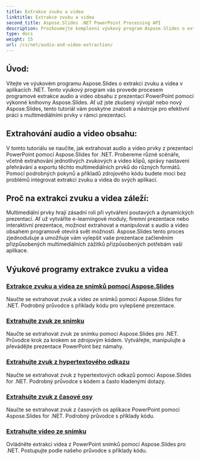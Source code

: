 ```yaml
---
title: Extrakce zvuku a videa
linktitle: Extrakce zvuku a videa
second_title: Aspose.Slides .NET PowerPoint Processing API
description: Prozkoumejte komplexní výukový program Aspose.Slides o extrakci zvuku a videa v aplikacích .NET. Naučte se, jak programově extrahovat a manipulovat s multimediálními prvky z prezentací PowerPoint.
type: docs
weight: 15
url: /cs/net/audio-and-video-extraction/
---
```


## Úvod:

Vítejte ve výukovém programu Aspose.Slides o extrakci zvuku a videa v aplikacích .NET. Tento výukový program vás provede procesem programové extrakce audio a video obsahu z prezentací PowerPoint pomocí výkonné knihovny Aspose.Slides. Ať už jste zkušený vývojář nebo nový Aspose.Slides, tento tutoriál vám poskytne znalosti a nástroje pro efektivní práci s multimediálními prvky v rámci prezentací.

## Extrahování audio a video obsahu:

V tomto tutoriálu se naučíte, jak extrahovat audio a video prvky z prezentací PowerPoint pomocí Aspose.Slides for .NET. Probereme různé scénáře, včetně extrahování jednotlivých zvukových a video klipů, správy nastavení přehrávání a exportu těchto multimediálních prvků do různých formátů. Pomocí podrobných pokynů a příkladů zdrojového kódu budete moci bez problémů integrovat extrakci zvuku a videa do svých aplikací.

## Proč na extrakci zvuku a videa záleží:

Multimediální prvky hrají zásadní roli při vytváření poutavých a dynamických prezentací. Ať už vytváříte e-learningové moduly, firemní prezentace nebo interaktivní prezentace, možnost extrahovat a manipulovat s audio a video obsahem programově otevírá svět možností. Aspose.Slides tento proces zjednodušuje a umožňuje vám vylepšit vaše prezentace začleněním přizpůsobených multimediálních zážitků přizpůsobených potřebám vaší aplikace.

## Výukové programy extrakce zvuku a videa
### [Extrakce zvuku a videa ze snímků pomocí Aspose.Slides](./audio-and-video-extraction/)
Naučte se extrahovat zvuk a video ze snímků pomocí Aspose.Slides for .NET. Podrobný průvodce s příklady kódu pro vylepšené prezentace.
### [Extrahujte zvuk ze snímku](./extract-audio/)
Naučte se extrahovat zvuk ze snímku pomocí Aspose.Slides pro .NET. Průvodce krok za krokem se zdrojovým kódem. Vytvářejte, manipulujte a převádějte prezentace PowerPoint bez námahy.
### [Extrahujte zvuk z hypertextového odkazu](./extract-audio-from-hyperlink/)
Naučte se extrahovat zvuk z hypertextových odkazů pomocí Aspose.Slides for .NET. Podrobný průvodce s kódem a často kladenými dotazy.
### [Extrahujte zvuk z časové osy](./extract-audio-from-timeline/)
Naučte se extrahovat zvuk z časových os aplikace PowerPoint pomocí Aspose.Slides for .NET. Podrobný průvodce s příklady kódu.
### [Extrahujte video ze snímku](./extract-video/)
Ovládněte extrakci videa z PowerPoint snímků pomocí Aspose.Slides pro .NET. Postupujte podle našeho průvodce s příklady kódu.